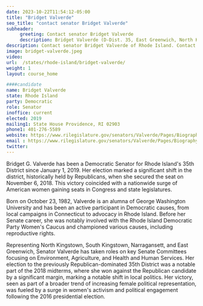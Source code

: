 ```yaml
---
date: 2023-10-22T11:54:12-05:00
title: "Bridget Valverde"
seo_title: "contact senator Bridget Valverde"
subheader:
     greeting: Contact senator Bridget Valverde
     description: Bridget Valverde (D-Dist. 35, East Greenwich, North Kingstown, South Kingstown) was born on October 23, 1982.
description: Contact senator Bridget Valverde of Rhode Island. Contact information for Bridget Valverde includes email address, phone number, and mailing address.
image: bridget-valverde.jpeg
video:
url:  /states/rhode-island/bridget-valverde/
weight: 1
layout: course_home

####candidate
name: Bridget Valverde
state: Rhode Island
party: Democratic
role: Senator
inoffice: current
elected: 2019
mailing1: State House Providence, RI 02903
phone1: 401-276-5589
website: https://www.rilegislature.gov/senators/Valverde/Pages/Biography.aspx/
email : https://www.rilegislature.gov/senators/Valverde/Pages/Biography.aspx/
twitter:
---
```


Bridget G. Valverde has been a Democratic Senator for Rhode Island's 35th District since January 1, 2019. Her election marked a significant shift in the district, historically held by Republicans, when she secured the seat on November 6, 2018. This victory coincided with a nationwide surge of American women gaining seats in Congress and state legislatures.

Born on October 23, 1982, Valverde is an alumna of George Washington University and has been an active participant in Democratic causes, from local campaigns in Connecticut to advocacy in Rhode Island. Before her Senate career, she was notably involved with the Rhode Island Democratic Party Women's Caucus and championed various causes, including reproductive rights.

Representing North Kingstown, South Kingstown, Narragansett, and East Greenwich, Senator Valverde has taken roles on key Senate Committees focusing on Environment, Agriculture, and Health and Human Services. Her election to the previously Republican-dominated 35th District was a notable part of the 2018 midterms, where she won against the Republican candidate by a significant margin, marking a notable shift in local politics. Her victory, seen as part of a broader trend of increasing female political representation, was fueled by a surge in women's activism and political engagement following the 2016 presidential election.
